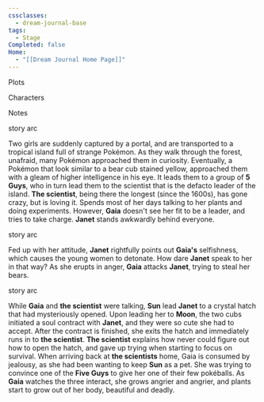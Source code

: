 ```yaml
---
cssclasses:
  - dream-journal-base
tags:
  - Stage
Completed: false
Home:
  - "[[Dream Journal Home Page]]"
---
```

<div class="block-language-tabs">
	<div data-x-data="{ tab: 0 }">
		<div class="html-tabs">
			<div class="html-tab html-tab-active" data-x-bind:class="{ 'html-tab-active': tab == 0 }" data-x-on:click="tab = 0"> <p>Plots</p> </div>
			<div class="html-tab html-tab-not-first" data-x-bind:class="{ 'html-tab-active': tab == 1 }" data-x-on:click="tab = 1"> <p>Characters</p> </div>
			<div class="html-tab html-tab-not-first" data-x-bind:class="{ 'html-tab-active': tab == 2 }" data-x-on:click="tab = 2"> <p>Notes</p> </div>
		</div>
		<div class="html-tab-content">
			<div data-x-show="tab == 0" style="">
				<div class="wrapper grid">
					<div class="grid left">
						<div class="box">
							<div class="callout-title">  <div class="callout-title-inner"> story arc </div> </div>
							<p>Two girls are suddenly captured by a portal, and are transported to a tropical island full of strange Pokémon. As they walk through the forest, unafraid, many Pokémon approached them in curiosity. Eventually, a Pokémon that look similar to a bear cub stained yellow, approached them with a gleam of higher intelligence in his eye. It leads them to a group of <b>5 Guys</b>, who in turn lead them to the scientist that is the defacto leader of the island. <b>The scientist</b>, being there the longest (since the 1600s), has gone crazy, but is loving it. Spends most of her days talking to her plants and doing experiments. However, <b>Gaia</b> doesn't see her fit to be a leader, and tries to take charge. <b>Janet</b> stands awkwardly behind everyone.</p>
						</div>
						<div class="box">
							<div class="callout-title">  <div class="callout-title-inner"> story arc </div> </div>
							<p>Fed up with her attitude, <b>Janet</b> rightfully points out <b>Gaia's</b> selfishness, which causes the young women to detonate. How dare <b>Janet</b> speak to her in that way? As she erupts in anger, <b>Gaia</b> attacks <b>Janet</b>, trying to steal her bears.</p>
						</div>
					</div>
					<div class="grid right">
						<div class="box">
							<div class="callout-title">  <div class="callout-title-inner"> story arc </div> </div>
							<p>While <b>Gaia</b> and <b>the scientist</b> were talking, <b>Sun</b> lead <b>Janet</b> to a crystal hatch that had mysteriously opened. Upon leading her to <b>Moon</b>, the two cubs initiated a soul contract with <b>Janet</b>, and they were so cute she had to accept.  After the contract is finished, she exits the hatch and immediately runs in to <b>the scientist</b>. <b>The scientist</b> explains how never could figure out how to open the hatch, and gave up trying when starting to focus on survival. When arriving back at <b>the scientists</b> home, Gaia is consumed by jealousy, as she had been wanting to keep <b>Sun</b> as a pet. She was trying to convince one of the <b>Five Guys</b> to give her one of their few pokéballs. As <b>Gaia</b> watches the three interact, she grows angrier and angrier, and plants start to grow out of her body, beautiful and deadly.</p>
						</div>
					</div>
				</div>
			</div>
			<div data-x-show="tab == 1" style="display: none;">
				<div class="wrapper grid">
					<div class="grid left">
						<div class="box char-note">
							<div class="callout-title">  <div class="callout-title-inner"> Gaia </div> </div>
							<p><b>Gaia</b> is quite a popular girl, whose used to getting her way. Her and <b>Janet</b> are good friends, however, having known each other since the cradle days. When the island starts affecting their minds, she becomes consumed by her anger at not being the special one for once.</p>
						</div>
						<div class="box char-note">
							<div class="callout-title">  <div class="callout-title-inner"> character note </div> </div>
	
							<p>Straight up, there are five guys just randomly here. They seemed nice, and were very kind.</p>
						</div>
					</div>
					<div class="grid right">
						<div class="box char-note">
							<div class="callout-title">  <div class="callout-title-inner"> character note </div> </div>
							<img alt="placeholder.png" src="">
							<p>...</p>
						</div>
						<div class="box char-note">
							<div class="callout-title">  <div class="callout-title-inner"> character note </div> </div>
							<img alt="placeholder.png" src="">
							<p>...</p>
						</div>
						<div class="box char-note">
							<div class="callout-title">  <div class="callout-title-inner"> character note </div> </div>
							<img alt="placeholder.png" src="">
							<p>...</p>
						</div>
					</div>
				</div>
			</div>
			<div data-x-show="tab == 2" style="display: none;">
				<div class="wrapper grid">
					<div class="grid left">
						<div class="box def-note">
							<div class="callout-title"> <div class="callout-title-inner"> image + note </div> </div>
							<img alt="placeholder.png" src="">
							<p>...</p>
						</div>
					</div>
					<div class="grid right">
						<div class="box def-note">
							<div class="callout-title"> <div class="callout-title-inner"> note </div> </div>
							<p>...</p>
						</div>
					</div>
				</div>
			</div>
		</div>
	</div>
</div>